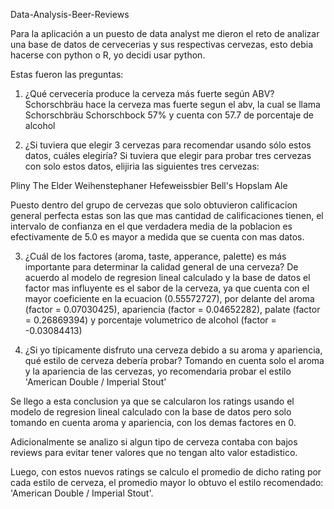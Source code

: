 Data-Analysis-Beer-Reviews

Para la aplicación a un puesto de data analyst me dieron el reto de analizar una base de datos de cervecerias y sus respectivas cervezas, esto debia hacerse con python o R, yo decidi usar python.

Estas fueron las preguntas:

1.	¿Qué cervecería produce la cerveza más fuerte según ABV?
Schorschbräu hace la cerveza mas fuerte segun el abv, la cual se llama Schorschbräu Schorschbock 57% y cuenta con 57.7 de porcentaje de alcohol

2.	¿Si tuviera que elegir 3 cervezas para recomendar usando sólo estos datos, cuáles elegiría? 
Si tuviera que elegir para probar tres cervezas con solo estos datos, elijiria las siguientes tres cervezas:

Pliny The Elder
Weihenstephaner Hefeweissbier
Bell's Hopslam Ale

Puesto dentro del grupo de cervezas que solo obtuvieron calificacion general perfecta estas son las que mas cantidad de calificaciones tienen, el intervalo de confianza en el que verdadera media de la poblacion es efectivamente de 5.0 es mayor a medida que se cuenta con mas datos.

3.	¿Cuál de los factores (aroma, taste, apperance, palette) es más importante para determinar la calidad general de una cerveza? 
De acuerdo al modelo de regresion lineal calculado y la base de datos el factor mas influyente es el sabor de la cerveza, ya que cuenta con el mayor coeficiente en la ecuacion (0.55572727), por delante del aroma (factor = 0.07030425), apariencia (factor = 0.04652282), palate (factor = 0.26869394) y porcentaje volumetrico de alcohol (factor = -0.03084413)


4.	¿Si yo típicamente disfruto una cerveza debido a su aroma y apariencia, qué estilo de cerveza debería probar? 
Tomando en cuenta solo el aroma y la apariencia de las cervezas, yo recomendaria probar el estilo 'American Double / Imperial Stout'

Se llego a esta conclusion ya que se calcularon los ratings usando el modelo de regresion lineal calculado con la base de datos pero solo tomando en cuenta aroma y apariencia, con los demas factores en 0.

Adicionalmente se analizo si algun tipo de cerveza contaba con bajos reviews para evitar tener valores que no tengan alto valor estadistico.

Luego, con estos nuevos ratings se calculo el promedio de dicho rating por cada estilo de cerveza, el promedio mayor lo obtuvo el estilo recomendado: 'American Double / Imperial Stout'.
